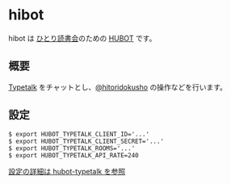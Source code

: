 # hibot

hibot は [ひとり読書会][hitoridokusho]のための [HUBOT][github/hubot] です。

## 概要

[Typetalk][typetalk] をチャットとし、[@hitoridokusho][@hitoridokusho] の操作などを行います。

## 設定

    $ export HUBOT_TYPETALK_CLIENT_ID='...'
    $ export HUBOT_TYPETALK_CLIENT_SECRET='...'
    $ export HUBOT_TYPETALK_ROOMS='...'
    $ export HUBOT_TYPETALK_API_RATE=240

[設定の詳細は hubot-typetalk を参照][akiomik/hubot-typetalk]

[hitoridokusho]: http://hitoridokusho.doorkeeper.jp/
[@hitoridokusho]: https://twitter.com/hitoridokusho
[typetalk]: https://typetalk.in/
[github/hubot]: http://github.com/github/hubot
[akiomik/hubot-typetalk]: http://github.com/akiomik/hubot-typetalk
